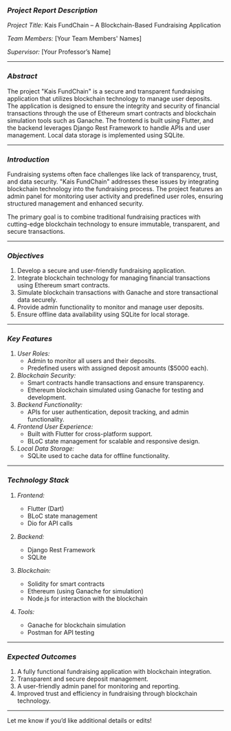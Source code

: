 ### *Project Report Description*

*Project Title:* Kais FundChain – A Blockchain-Based Fundraising Application  

*Team Members:* [Your Team Members' Names]  

*Supervisor:* [Your Professor’s Name]  

---

### *Abstract*  
The project "Kais FundChain" is a secure and transparent fundraising application that utilizes blockchain technology to manage user deposits. The application is designed to ensure the integrity and security of financial transactions through the use of Ethereum smart contracts and blockchain simulation tools such as Ganache. The frontend is built using Flutter, and the backend leverages Django Rest Framework to handle APIs and user management. Local data storage is implemented using SQLite.

---

### *Introduction*  
Fundraising systems often face challenges like lack of transparency, trust, and data security. "Kais FundChain" addresses these issues by integrating blockchain technology into the fundraising process. The project features an admin panel for monitoring user activity and predefined user roles, ensuring structured management and enhanced security.  

The primary goal is to combine traditional fundraising practices with cutting-edge blockchain technology to ensure immutable, transparent, and secure transactions.

---

### *Objectives*  
1. Develop a secure and user-friendly fundraising application.  
2. Integrate blockchain technology for managing financial transactions using Ethereum smart contracts.  
3. Simulate blockchain transactions with Ganache and store transactional data securely.  
4. Provide admin functionality to monitor and manage user deposits.  
5. Ensure offline data availability using SQLite for local storage.

---

### *Key Features*  
1. *User Roles:*
   - Admin to monitor all users and their deposits.
   - Predefined users with assigned deposit amounts ($5000 each).  
2. *Blockchain Security:*  
   - Smart contracts handle transactions and ensure transparency.  
   - Ethereum blockchain simulated using Ganache for testing and development.  
3. *Backend Functionality:*  
   - APIs for user authentication, deposit tracking, and admin functionality.  
4. *Frontend User Experience:*  
   - Built with Flutter for cross-platform support.  
   - BLoC state management for scalable and responsive design.  
5. *Local Data Storage:*  
   - SQLite used to cache data for offline functionality.

---

### *Technology Stack*  

1. *Frontend:*  
   - Flutter (Dart)  
   - BLoC state management  
   - Dio for API calls  

2. *Backend:*  
   - Django Rest Framework  
   - SQLite  

3. *Blockchain:*  
   - Solidity for smart contracts  
   - Ethereum (using Ganache for simulation)  
   - Node.js for interaction with the blockchain  

4. *Tools:*  
   - Ganache for blockchain simulation  
   - Postman for API testing  

---

### *Expected Outcomes*  
1. A fully functional fundraising application with blockchain integration.  
2. Transparent and secure deposit management.  
3. A user-friendly admin panel for monitoring and reporting.  
4. Improved trust and efficiency in fundraising through blockchain technology.

---

Let me know if you’d like additional details or edits!
